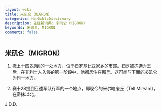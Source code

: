 ```yaml
---
layout: wiki
title: 米矶仑（MIGRON）
categories: NewBibleDictionary
description: 圣经新词典: 米矶仑（MIGRON）
keywords: 米矶仑, MIGRON
comments: false
---
```


## 米矶仑（MIGRON）

1. 撒上十四2提到的一处地方，位于扫罗基比亚家乡的市郊。扫罗被拣选为王后，在非利士人入侵的第一阶段中，他都居住在那里。这可能与下面的米矶仑为同一地方。

2. 赛十28提到亚述军队行军的一个地点，即现今的米尔暗废丘（Tell Miryam），在密抹以北。

J.D.D.








